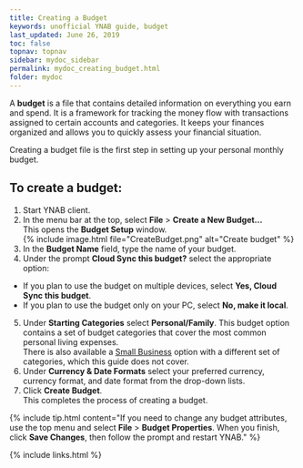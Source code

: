 ```yaml
---
title: Creating a Budget
keywords: unofficial YNAB guide, budget
last_updated: June 26, 2019
toc: false
topnav: topnav
sidebar: mydoc_sidebar
permalink: mydoc_creating_budget.html
folder: mydoc
---
```


A **budget** is a file that contains detailed information on everything you earn and spend. It is a framework for tracking the money flow with transactions assigned to certain accounts and categories. It keeps your finances organized and allows you to quickly assess your financial situation.

Creating a budget file is the first step in setting up your personal monthly budget.

## To create a budget:

1.  Start YNAB client.
2.  In the menu bar at the top, select **File** > **Create a New Budget...**
    <br/>This opens the **Budget Setup** window.<br/>
    {% include image.html file="CreateBudget.png"  alt="Create budget" %}
3.  In the **Budget Name** field, type the name of your budget.
4.  Under the prompt **Cloud Sync this budget?** select the appropriate option:
*  If you plan to use the budget on multiple devices, select **Yes, Cloud Sync this budget**.
*  If you plan to use the budget only on your PC, select **No, make it local**.
5.  Under **Starting Categories** select **Personal/Family**. This budget option contains a set of budget categories that cover the most common personal living expenses.
    <br/>There is also available a [Small Business](https://www.youneedabudget.com/tag/small-business-owners/) option with a different set of categories, which this guide does not cover.<br/>
6.  Under **Currency & Date Formats** select your preferred currency, currency format, and date format from the drop-down lists.
7.  Click **Create Budget**.
    <br/>This completes the process of creating a budget.<br/>

{% include tip.html content="If you need to change any budget attributes, use the top menu and select **File** > **Budget Properties**. When you finish, click **Save Changes**, then follow the prompt and restart YNAB." %}

{% include links.html %}

